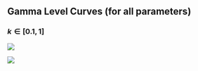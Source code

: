 ## Gamma Level Curves (for all parameters)

### $k \in [0.1,1]$

![](gamma_level_curves_k_kappa1.svg)

![](Omega_level_curves_k_kappa1.svg)
